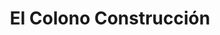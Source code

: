 ---
title: "El Colono Construcción"
url: /la-suiza/el-colono-construccion/
shop: grandes almacenes
---